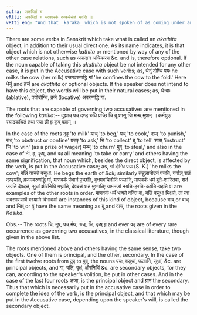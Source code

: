 ```yaml
---
sutra: अकथितं च
vRtti: अकथितं च यत्कारकं तत्कर्मसंज्ञं भवति ॥
vRtti_eng: "And that _karaka_ which is not spoken of as coming under any of the special relations of ablation &c., is also called _karma_."
---
```

There are some verbs in Sanskrit which take what is called an _akathita_ object, in addition to their usual direct one. As its name indicates, it is that object which is not otherwise _kathita_ or mentioned by way of any of the other case relations, such as अपादान अधिकरण &c. and is, therefore optional. If the noun capable of taking this _akathita_ object be not intended for any other case, it is put in the Accusative case with such verbs; as, धेनुं दोग्धि पयः he milks the cow (her milk) व्रजमवरुणद्धि गां 'he confines the cow to the fold.' Here धेनुं and व्रजं are _akathita_ or optional objects. If the speaker does not intend to have this object, the words will be put in their natural cases; as, धेन्वाः (ablative), पयोदोग्धि, व्रजे (locative) अवरुणद्धि गां.

The roots that are capable of governing two accusatives are mentioned in the following _karika_:-- दुह्याच् पच् दण्ड् रुधि प्रच्छि चि ब्रू शासु जि मन्थ् मुषाम् ॥ कर्मयुक् स्यादकथितं तथा स्या न्नी हृ कृष् वहाम् ॥

In the case of the roots दुह् 'to milk' याच् 'to beg,' पच् 'to cook,' दण्ड् 'to punish,' रुध् 'to obstruct or confine' प्रच्छ् 'to ask,' चि 'to collect' ब्रू 'to tell' शास् 'instruct' जि 'to win' (as a prize of wager) मन्थ् 'to churn' मुष् 'to steal,' and also in the case of नी, हृ, कृष्, and वह all meaning 'to take or carry' and others having the same signification, that noun which, besides the direct object, is affected by the verb, is put in the Accusative case; as, गां दोग्धि पयः (S. K.) 'he milks the cow'; बलिं याचते वसुधां. He begs the earth of _Bali_; similarly तंडुलानोदनं पचति, गर्गाञ् शतं दण्डयति, व्रजमवरुणद्धि गां, माणवकं पंथानं पृच्छति, वृक्षमवचिनोति फलानि, माणवकं धर्मं ब्रूते-शास्तिवा, शतं जयति देवदत्तं, सुधां क्षीरनिधिं मथ्नाति, देवदत्तं शतं मुष्णाति; ग्राममजां नयति-हरति-कर्षति-वहति वा are examples of the other roots in order. माणवकं धर्मं भाषते वक्ति वा, बलिं वसुधां भिक्षते, तां त्वां संवरणस्यार्थे वरयामि विभावसो are instances of this kind of object, because भाष् or वाच् and भिक्ष् or वृ have the same meaning as ब्रू and वाच्, the roots given in the _Kasika_.

Obs.-- The roots चि, मुष्, पच् मंथ्, रुध्, जि, कृष् हृ and ever वह् are of every rare occurrence as governing two accusatives, in the classical literature, though given in the above list.

The roots mentioned above and others having the same sense, take two objects. One of them is principal, and the other, secondary. In the case of the first twelve roots from दुह् to मुष्, the nouns पयः, वसुधां, फलानि, सुधां, &c. are principal objects, and गां, बलिं, वृक्षं, क्षीरनिधिं &c. are secondary objects, for they can, according to the speaker's volition, be put in other cases. And in the case of the last four roots अजा, is the principal object and ग्रामं the secondary. Thus that which is necessarily put in the accusative case in order to complete the idea of the verb, is the principal object, and that which may be put in the Accusative case, depending upon the speaker's will, is called the secondary object.
